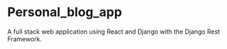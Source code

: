 # Personal_blog_app
A full stack web application using React and Django with the Django Rest Framework.
